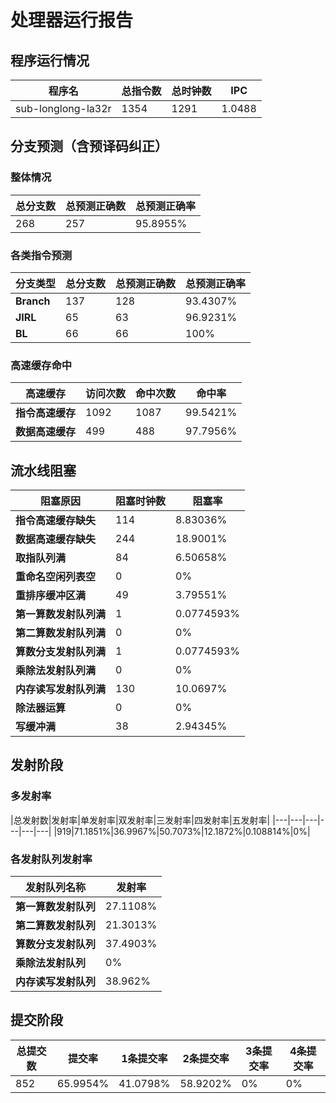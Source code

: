 # 处理器运行报告
## 程序运行情况
|程序名|总指令数|总时钟数|IPC|
|---|---|---|---|
|sub-longlong-la32r|1354|1291|1.0488|

## 分支预测（含预译码纠正）
### 整体情况
|总分支数|总预测正确数|总预测正确率|
|---|---|---|
|268|257|95.8955%|

### 各类指令预测
|分支类型|总分支数|总预测正确数|总预测正确率|
|---|---|---|---|
|**Branch**| 137 | 128 | 93.4307%|
|**JIRL**| 65 | 63 | 96.9231%|
|**BL**| 66 | 66 | 100%|

### 高速缓存命中
|高速缓存|访问次数|命中次数|命中率|
|---|---|---|---|
|**指令高速缓存**| 1092 | 1087 | 99.5421%|
|**数据高速缓存**| 499 | 488 | 97.7956%|
## 流水线阻塞
|阻塞原因|阻塞时钟数|阻塞率|
|---|---|---|
|**指令高速缓存缺失**| 114 | 8.83036%|
|**数据高速缓存缺失**| 244 | 18.9001%|
|**取指队列满**| 84 | 6.50658%|
|**重命名空闲列表空**|0 | 0%|
|**重排序缓冲区满**|49 | 3.79551%|
|**第一算数发射队列满**|1 | 0.0774593%|
|**第二算数发射队列满**|0 | 0%|
|**算数分支发射队列满**|1 | 0.0774593%|
|**乘除法发射队列满**|0 | 0%|
|**内存读写发射队列满**|130 | 10.0697%|
|**除法器运算**|0 | 0%|
|**写缓冲满**|38 | 2.94345%|

## 发射阶段
### 多发射率
|总发射数|发射率|单发射率|双发射率|三发射率|四发射率|五发射率|
|---|---|---|---|---|---|
|919|71.1851%|36.9967%|50.7073%|12.1872%|0.108814%|0%|

### 各发射队列发射率
|发射队列名称|发射率|
|---|---|
|**第一算数发射队列**|27.1108%|
|**第二算数发射队列**|21.3013%|
|**算数分支发射队列**|37.4903%|
|**乘除法发射队列**|0%|
|**内存读写发射队列**|38.962%|

## 提交阶段
|总提交数|提交率|1条提交率|2条提交率|3条提交率|4条提交率|
|---|---|---|---|---|---|
|852|65.9954%|41.0798%|58.9202%|0%|0%|
